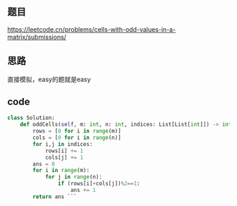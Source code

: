 ## 题目
https://leetcode.cn/problems/cells-with-odd-values-in-a-matrix/submissions/
## 思路
直接模拟，easy的题就是easy
## code
```py
class Solution:
    def oddCells(self, m: int, n: int, indices: List[List[int]]) -> int:
        rows = [0 for i in range(m)]
        cols = [0 for i in range(n)]
        for i,j in indices:
            rows[i] += 1
            cols[j] += 1
        ans = 0
        for i in range(m):
            for j in range(n):
                if (rows[i]+cols[j])%2==1:
                    ans += 1
        return ans ```

